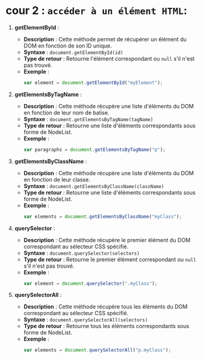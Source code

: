 # cour 2 : **`accéder à un élément HTML`:**

1. **getElementById** :

   - **Description** : Cette méthode permet de récupérer un élément du DOM en fonction de son ID unique.
   - **Syntaxe** : `document.getElementById(id)`
   - **Type de retour** : Retourne l'élément correspondant ou `null` s'il n'est pas trouvé.
   - **Exemple** :
     ```javascript
     var element = document.getElementById("myElement");
     ```

2. **getElementsByTagName** :

   - **Description** : Cette méthode récupère une liste d'éléments du DOM en fonction de leur nom de balise.
   - **Syntaxe** : `document.getElementsByTagName(tagName)`
   - **Type de retour** : Retourne une liste d'éléments correspondants sous forme de NodeList.
   - **Exemple** :
     ```javascript
     var paragraphs = document.getElementsByTagName("p");
     ```

3. **getElementsByClassName** :

   - **Description** : Cette méthode récupère une liste d'éléments du DOM en fonction de leur classe.
   - **Syntaxe** : `document.getElementsByClassName(className)`
   - **Type de retour** : Retourne une liste d'éléments correspondants sous forme de NodeList.
   - **Exemple** :
     ```javascript
     var elements = document.getElementsByClassName("myClass");
     ```

4. **querySelector** :

   - **Description** : Cette méthode récupère le premier élément du DOM correspondant au sélecteur CSS spécifié.
   - **Syntaxe** : `document.querySelector(selectors)`
   - **Type de retour** : Retourne le premier élément correspondant ou `null` s'il n'est pas trouvé.
   - **Exemple** :
     ```javascript
     var element = document.querySelector(".myClass");
     ```

5. **querySelectorAll** :
   - **Description** : Cette méthode récupère tous les éléments du DOM correspondant au sélecteur CSS spécifié.
   - **Syntaxe** : `document.querySelectorAll(selectors)`
   - **Type de retour** : Retourne tous les éléments correspondants sous forme de NodeList.
   - **Exemple** :
     ```javascript
     var elements = document.querySelectorAll("p.myClass");
     ```
